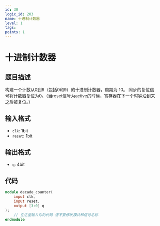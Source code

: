```yaml
---
id: 30
logic_id: 203
name: 十进制计数器
level: 1
tags:
points: 1
---
```


# 十进制计数器

## 题目描述
构建一个计数从0到9（包括0和9）的十进制计数器，周期为 10。
同步的复位信号将计数器复位为0。（当reset信号为active的时候，寄存器在下一个时钟沿到来之后被复位。）

## 输入格式
- `clk`: 1bit
- `reset`: 1bit

## 输出格式
- `q`: 4bit

## 代码
```verilog
module decade_counter(
    input clk,
    input reset,
    output [3:0] q
);
    // 在这里输入你的代码 请不要修改模块和信号名称
endmodule
```
